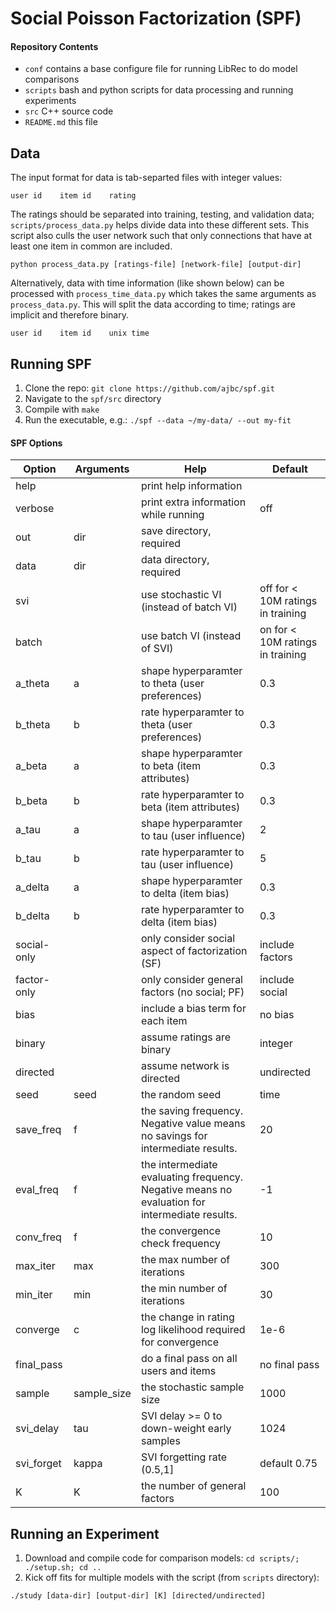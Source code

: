 # Social Poisson Factorization (SPF)

#### Repository Contents
- `conf` contains a base configure file for running LibRec to do model comparisons
- `scripts` bash and python scripts for data processing and running experiments
- `src` C++ source code
- `README.md` this file


## Data
The input format for data is tab-separted files with integer values:
```
user id    item id    rating
```
The ratings should be separated into training, testing, and validation data; `scripts/process_data.py` 
helps divide data into these different sets.  This script also culls the user network such that only 
connections that have at least one item in common are included.
```
python process_data.py [ratings-file] [network-file] [output-dir]
```

Alternatively, data with time information (like shown below) can be processed with
`process_time_data.py` which takes the same arguments as `process_data.py`.  This
will split the data according to time; ratings are implicit and therefore binary.
```
user id    item id    unix time
```


## Running SPF
1. Clone the repo:
    `git clone https://github.com/ajbc/spf.git`
2. Navigate to the `spf/src` directory
3. Compile with `make`
4. Run the executable, e.g.:
    `./spf --data ~/my-data/ --out my-fit`

#### SPF Options
|Option|Arguments|Help|Default|
|---|---|---|---|
|help||print help information||
|verbose||print extra information while running|off|
|out|dir|save directory, required||
|data|dir|data directory, required||
|svi||use stochastic VI (instead of batch VI)|off for < 10M ratings in training|
|batch||use batch VI (instead of SVI)|on for < 10M ratings in training|
|a_theta|a|shape hyperparamter to theta (user preferences)|0.3|
|b_theta|b|rate hyperparamter to theta (user preferences)|0.3|
|a_beta|a|shape hyperparamter to beta (item attributes)|0.3|
|b_beta|b|rate hyperparamter to beta (item attributes)|0.3|
|a_tau|a|shape hyperparamter to tau (user influence)|2|
|b_tau|b|rate hyperparamter to tau (user influence)|5|
|a_delta|a|shape hyperparamter to delta (item bias)|0.3|
|b_delta|b|rate hyperparamter to delta (item bias)|0.3|
|social-only||only consider social aspect of factorization (SF)|include factors|
|factor-only||only consider general factors (no social; PF)|include social|
|bias||include a bias term for each item|no bias|
|binary||assume ratings are binary|integer|
|directed||assume network is directed|undirected|
|seed|seed|the random seed|time|
|save_freq|f|the saving frequency.  Negative value means no savings for intermediate results.|20|
|eval_freq|f|the intermediate evaluating frequency. Negative means no evaluation for intermediate results.|-1|
|conv_freq|f|the convergence check frequency|10|
|max_iter|max|the max number of iterations|300|
|min_iter|min|the min number of iterations|30|
|converge|c|the change in rating log likelihood required for convergence|1e-6|
|final_pass||do a final pass on all users and items|no final pass|
|sample|sample_size|the stochastic sample size|1000|
|svi_delay|tau|SVI delay >= 0 to down-weight early samples|1024|
|svi_forget|kappa|SVI forgetting rate (0.5,1]|default 0.75|
|K|K|the number of general factors|100|


## Running an Experiment
1. Download and compile code for comparison models:
    `cd scripts/; ./setup.sh; cd ..`
2. Kick off fits for multiple models with the script (from `scripts` directory):
```
./study [data-dir] [output-dir] [K] [directed/undirected]
```
